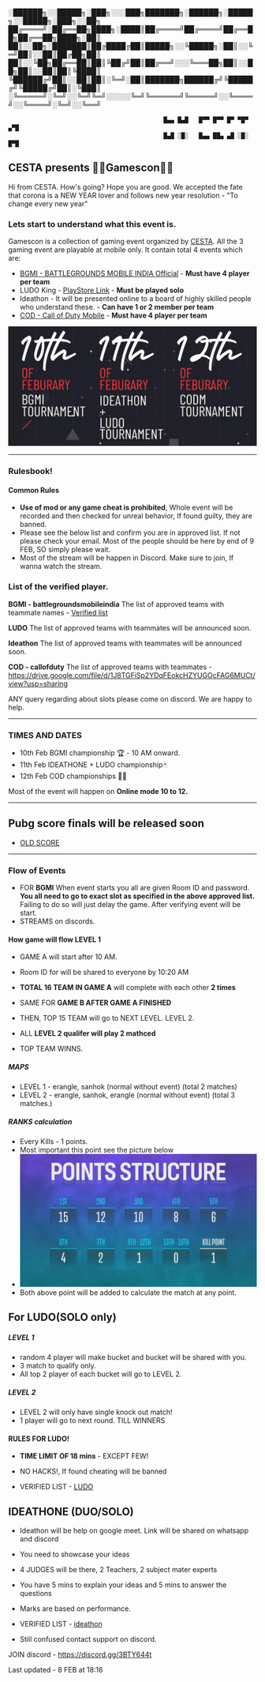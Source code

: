 ░██████╗░░█████╗░███╗░░░███╗███████╗░██████╗░█████╗░░█████╗░███╗░░██╗
██╔════╝░██╔══██╗████╗░████║██╔════╝██╔════╝██╔══██╗██╔══██╗████╗░██║
██║░░██╗░███████║██╔████╔██║█████╗░░╚█████╗░██║░░╚═╝██║░░██║██╔██╗██║
██║░░╚██╗██╔══██║██║╚██╔╝██║██╔══╝░░░╚═══██╗██║░░██╗██║░░██║██║╚████║
╚██████╔╝██║░░██║██║░╚═╝░██║███████╗██████╔╝╚█████╔╝╚█████╔╝██║░╚███║
░╚═════╝░╚═╝░░╚═╝╚═╝░░░░░╚═╝╚══════╝╚═════╝░░╚════╝░░╚════╝░╚═╝░░╚══╝

                                                █▄▄ █▄█   █▀▀ █▀▀ █▀ ▀█▀ ▄▀█
                                                █▄█ ░█░   █▄▄ ██▄ ▄█ ░█░ █▀█




## CESTA presents **👩‍💻Gamescon👨‍💻**

Hi from CESTA. How's going? Hope you are good. We accepted the fate that corona is a NEW YEAR lover and follows new year resolution - "To change every new year"

### Lets start to understand what this event is.
Gamescon is a collection of gaming event organized by [CESTA](https://cesta-society.in/). All the 3 gaming event are playable at mobile only. It contain total 4 events which are:

 - [BGMI - BATTLEGROUNDS MOBILE INDIA Official](https://www.battlegroundsmobileindia.com/) - **Must have 4 player per team**
 - LUDO King - [PlayStore Link](https://play.google.com/store/apps/details?id=com.ludo.king) - **Must be played solo**
 - Ideathon - It will be presented online to a board of highly skilled people who understand these. - **Can have 1 or 2 member per team**
 - [COD - Call of Duty Mobile](https://my.callofduty.com/content/atvi/callofduty/mobile/web/en/home.html) - **Must have 4 player per team**

<p align="center">
<img src="https://github.com/cestasociety/event/blob/main/src/poster1.webp?raw=true" alt="poster1 of CESTA">
</p>

--------

### Rulesbook!
#### Common Rules
- **Use of mod or any game cheat is prohibited**, Whole event will be recorded and then checked for unreal behavior, If found guilty, they are banned.
- Please see the below list and confirm you are in approved list. If not please check your email. Most of the people should be here by end of 9 FEB, SO simply please wait.
- Most of the stream will be happen in Discord. Make sure to join, If wanna watch the stream.

### List of the verified player.

**BGMI - battlegroundsmobileindia**
The list of approved teams with teammate names - [Verified list](https://docs.google.com/spreadsheets/d/1dXhRj8LbZ0ZNGfRG88K_S8yUtQkflNj0rhhvUtg8Krg/edit#gid=0)

**LUDO**
The list of approved teams with teammates will be announced soon.

**Ideathon**
The list of approved teams with teammates will be announced soon.

**COD - callofduty**
The list of approved teams with teammates - https://drive.google.com/file/d/1J8TGFiSp2YDqFEokcHZYUGOcFAG6MUCt/view?usp=sharing

ANY query regarding about slots please come on discord. We are happy to help.

------

### TIMES AND DATES
- 10th Feb BGMI championship 🏆 - 10 AM onward.
- 11th Feb IDEATHONE + LUDO championship🃏
- 12th Feb COD championships 👨‍💻

Most of the event will happen on **Online mode 10 to 12.**

-----

## Pubg score finals will be released soon
 - [OLD SCORE](https://docs.google.com/spreadsheets/d/1dXhRj8LbZ0ZNGfRG88K_S8yUtQkflNj0rhhvUtg8Krg/edit#gid=0)



-----

### Flow of Events

 - FOR **BGMI** When event starts you all are given Room ID and password. **You all need to go to exact slot as specified in the above approved list.** Failing to do so will just delay the game. After verifying event will be start.
- STREAMS on discords.

#### How game will flow LEVEL 1
   - GAME A will start after 10 AM.
   - Room ID for will be shared to everyone by 10:20 AM
   - **TOTAL 16 TEAM IN GAME A** will complete with each other **2 times**
   - SAME FOR **GAME B AFTER GAME A FINISHED**


   - THEN, TOP 15 TEAM will go to NEXT LEVEL. LEVEL 2.
   - ALL **LEVEL 2 qualifer will play 2 mathced**
   - TOP TEAM WINNS.

##### MAPS
 - LEVEL 1 - erangle, sanhok (normal without event) (total 2 matches)
 - LEVEL 2 - erangle, sanhok, erangle (normal without event) (total 3 matches.)

##### RANKS calculation
  - Every Kills - 1 points.
  - Most important this point see the picture below
  - <img src="https://github.com/cestasociety/event/blob/main/src/pubg.webp?raw=true" alt="poster1 of CESTA">
  - Both above point will be added to calculate the match at any point.

## For LUDO(SOLO only)
##### LEVEL 1
 - random 4 player will make bucket and bucket will be shared with you.
 - 3 match to qualify only.
 - All top 2 player of each bucket will go to LEVEL 2.

##### LEVEL 2
 - LEVEL 2 will only have single knock out match!
 - 1 player will go to next round. TILL WINNERS

#### RULES FOR LUDO!
 - **TIME LIMIT OF 18 mins** - EXCEPT FEW!
 - NO HACKS!, If found cheating will be banned

- VERIFIED LIST - [LUDO](https://docs.google.com/spreadsheets/d/1iI6IZfh3kM_ZQ2FoKQ9xHVd2AQHJwv8aUM2hMOMsvIg/edit#gid=0)


## IDEATHONE (DUO/SOLO)
  - Ideathon will be help on google meet. Link will be shared on whatsapp and discord
  - You need to showcase your ideas
  - 4 JUDGES will be there, 2 Teachers, 2 subject mater experts
  - You have 5 mins to explain your ideas and 5 mins to answer the questions
  - Marks are based on performance.



  - VERIFIED LIST - [ideathon](https://docs.google.com/spreadsheets/d/1jhD-sMnXGNH-qW8x3oQrCyd653wTgA_6rGUqjtszzkk/edit#gid=0)



  - Still confused contact support on discord.



JOIN discord - https://discord.gg/3BTY644t

Last updated - 8 FEB at 18:16
